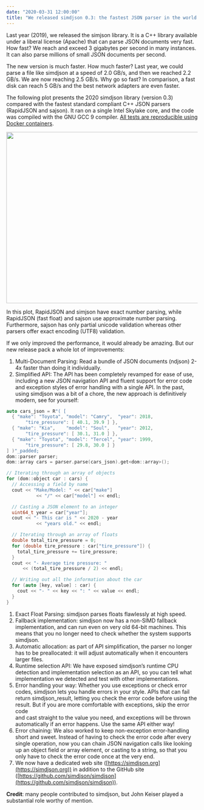 ```yaml
---
date: "2020-03-31 12:00:00"
title: "We released simdjson 0.3: the fastest JSON parser in the world is even better!"
---
```




Last year (2019), we released the simjson library. It is a C++ library available under a liberal license (Apache) that can parse JSON documents very fast. How fast? We reach and exceed 3 gigabytes per second in many instances. It can also parse millions of small JSON documents per second.

The new version is much faster. How much faster? Last year, we could parse a file like simdjson at a speed of 2.0 GB/s, and then we reached 2.2 GB/s. We are now reaching 2.5 GB/s. Why go so fast? In comparison, a fast disk can reach  5 GB/s and the best network adapters are even faster.

The following plot presents the 2020 simdjson library (version 0.3) compared with the fastest standard compliant C++ JSON parsers (RapidJSON and sajson). It ran on a single Intel Skylake core, and the code was compiled with the GNU GCC 9 compiler. [All tests are reproducible using Docker containers](https://github.com/simdjson/simdjson_experiments_vldb2019).

<a href="https://lemire.me/blog/wp-content/uploads/2020/03/image.png"><img decoding="async" class="alignnone size-full wp-image-18318" src="https://lemire.me/blog/wp-content/uploads/2020/03/image.png" alt width="750" height="450" srcset="https://lemire.me/blog/wp-content/uploads/2020/03/image.png 750w, https://lemire.me/blog/wp-content/uploads/2020/03/image-300x180.png 300w" sizes="(max-width: 750px) 100vw, 750px" /></a>

In this plot, RapidJSON and simjson have exact number parsing, while RapidJSON (fast float) and sajson use approximate number parsing. Furthermore, sajson has only partial unicode validation whereas other parsers offer exact encoding (UTF8) validation.

If we only improved the performance, it would already be amazing. But our new release pack a whole lot of improvements:

1. Multi-Document Parsing: Read a bundle of JSON documents (ndjson) 2-4x faster than doing it individually.
1. Simplified API: The API has been completely revamped for ease of use, including a new JSON navigation API and fluent support for error code and exception styles of error handling with a single API. In the past, using simdjson was a bit of a chore, the new approach is definitively modern, see for yourself:
```C
auto cars_json = R"( [
  { "make": "Toyota", "model": "Camry",  "year": 2018,
       "tire_pressure": [ 40.1, 39.9 ] },
  { "make": "Kia",    "model": "Soul",   "year": 2012,
       "tire_pressure": [ 30.1, 31.0 ] },
  { "make": "Toyota", "model": "Tercel", "year": 1999,
       "tire_pressure": [ 29.8, 30.0 ] }
] )"_padded;
dom::parser parser;
dom::array cars = parser.parse(cars_json).get<dom::array>();

// Iterating through an array of objects
for (dom::object car : cars) {
  // Accessing a field by name
  cout << "Make/Model: " << car["make"]
           << "/" << car["model"] << endl;

  // Casting a JSON element to an integer
  uint64_t year = car["year"];
  cout << "- This car is " << 2020 - year
           << "years old." << endl;

  // Iterating through an array of floats
  double total_tire_pressure = 0;
  for (double tire_pressure : car["tire_pressure"]) {
    total_tire_pressure += tire_pressure;
  }
  cout << "- Average tire pressure: "
      << (total_tire_pressure / 2) << endl;

  // Writing out all the information about the car
  for (auto [key, value] : car) {
    cout << "- " << key << ": " << value << endl;
  }
}
```



1. Exact Float Parsing: simdjson parses floats flawlessly at high speed.
1. Fallback implementation: simdjson now has a non-SIMD fallback implementation, and can run even on very old 64-bit machines. This means that you no longer need to check whether the system supports simdjson.
1. Automatic allocation: as part of API simplification, the parser no longer has to be preallocated: it will adjust automatically when it encounters larger files.
1. Runtime selection API: We have exposed simdjson&rsquo;s runtime CPU detection and implementation selection as an API, so you can tell what implementation we detected and test with other implementations.
1. Error handling your way: Whether you use exceptions or check error codes, simdjson lets you handle errors in your style. APIs that can fail return simdjson_result, letting you check the error code before using the result. But if you are more comfortable with exceptions, skip the error code<br/>
and cast straight to the value you need, and exceptions will be thrown automatically if an error happens. Use the same API either way!
1. Error chaining: We also worked to keep non-exception error-handling short and sweet. Instead of having to check the error code after every single operation, now you can chain JSON navigation calls like looking up an object field or array element, or casting to a string, so that you only have to check the error code once at the very end.
1. We now have a dedicated web site ([https://simdjson.org](https://simdjson.org)) in addition to the GitHub site ([https://github.com/simdjson/simdjson](https://github.com/simdjson/simdjson)).


__Credit__: many people contributed to simdjson, but John Keiser played a substantial role worthy of mention.


